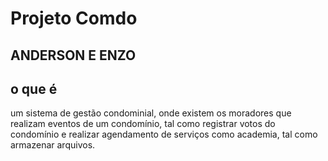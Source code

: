 # Projeto Comdo

## ANDERSON E ENZO

## o que é
um sistema de gestão condominial, onde existem os moradores que realizam eventos de um condomínio, tal como registrar votos do condomínio e realizar agendamento de serviços como academia, tal como armazenar arquivos.